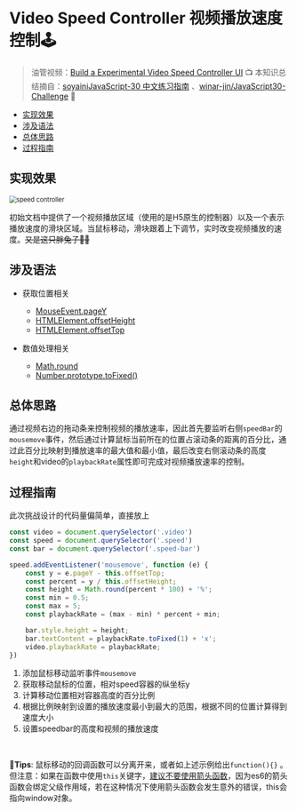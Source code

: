 # Video Speed Controller 视频播放速度控制🕹

> 油管视频：[Build a Experimental Video Speed Controller UI](https://www.youtube.com/watch?v=8gYN_EDMg_M&list=PLu8EoSxDXHP6CGK4YVJhL_VWetA865GOH&index=29) 📺
> 本知识总结摘自：[soyainiJavaScript-30 中文练习指南](https://github.com/soyaine/JavaScript30) 、[winar-jin/JavaScript30-Challenge](https://github.com/winar-jin/JavaScript30-Challenge) 🦥



 * [实现效果](#实现效果)
  * [涉及语法](#涉及语法)
  * [总体思路](#总体思路)
  * [过程指南](#过程指南)



## 实现效果

<img src="https://picgo-bed-1305701422.cos.ap-shanghai.myqcloud.com/picgo/20210530201705.gif" alt="speed controller" style="zoom:80%;" />

初始文档中提供了一个视频播放区域（使用的是H5原生的控制器）以及一个表示播放速度的滑块区域。当鼠标移动，滑块跟着上下调节，实时改变视频播放的速度。~~又是这只胖兔子🤦‍♂️~~



## 涉及语法
- 获取位置相关
    - [MouseEvent.pageY](https://developer.mozilla.org/zh-CN/docs/Web/API/MouseEvent/pageY)
    - [HTMLElement.offsetHeight](https://developer.mozilla.org/zh-CN/docs/Web/API/HTMLElement/offsetHeight)
    - [HTMLElement.offsetTop](https://developer.mozilla.org/zh-CN/docs/Web/API/HTMLElement/offsetTop)

- 数值处理相关
    -  [Math.round](https://developer.mozilla.org/zh-CN/docs/Web/JavaScript/Reference/Global_Objects/Math/round)
    - [Number.prototype.toFixed()](https://developer.mozilla.org/zh-CN/docs/Web/JavaScript/Reference/Global_Objects/Number/toFixed)



## 总体思路

通过视频右边的拖动条来控制视频的播放速率，因此首先要监听右侧`speedBar`的`mousemove`事件，然后通过计算鼠标当前所在的位置占滚动条的距离的百分比，通过此百分比映射到播放速率的最大值和最小值，最后改变右侧滚动条的高度`height`和video的`playbackRate`属性即可完成对视频播放速率的控制。



## 过程指南

此次挑战设计的代码量偏简单，直接放上

```js
const video = document.querySelector('.video')
const speed = document.querySelector('.speed')
const bar = document.querySelector('.speed-bar')

speed.addEventListener('mousemove', function (e) {
    const y = e.pageY - this.offsetTop;
    const percent = y / this.offsetHeight;
    const height = Math.round(percent * 100) + '%';
    const min = 0.5;
    const max = 5;
    const playbackRate = (max - min) * percent + min;

    bar.style.height = height;
    bar.textContent = playbackRate.toFixed(1) + 'x';
    video.playbackRate = playbackRate;
})
```

1. 添加鼠标移动监听事件`mousemove`
2. 获取移动鼠标的位置，相对speed容器的纵坐标y
3. 计算移动位置相对容器高度的百分比例
4. 根据比例映射到设置的播放速度最小到最大的范围，根据不同的位置计算得到速度大小
5. 设置speedbar的高度和视频的播放速度

<br>

🤡**Tips**:  鼠标移动的回调函数可以分离开来，或者如上述示例给出`function(){}` 。但注意：如果在函数中使用`this`关键字，<u>建议不要使用箭头函数</u>，因为es6的箭头函数会绑定父级作用域，若在这种情况下使用箭头函数会发生意外的错误，this会指向window对象。

